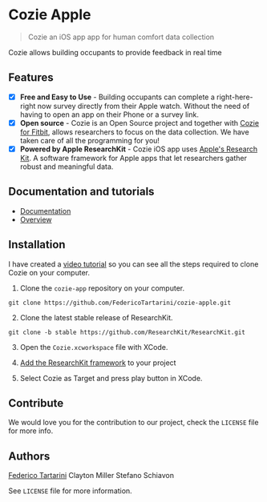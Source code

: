 # Cozie Apple
> Cozie an iOS app app for human comfort data collection 

Cozie allows building occupants to provide feedback in real time

## Features

- [x] **Free and Easy to Use** - Building occupants can complete a right-here-right now survey directly from their Apple watch. Without the need of having to open an app on their Phone or a survey link.
- [x] **Open source** - Cozie is an Open Source project and together with [Cozie for Fitbit](https://cozie.app), allows researchers to focus on the data collection. We have taken care of all the programming for you!
- [x] **Powered by Apple ResearchKit** - Cozie iOS app uses [Apple's Research Kit](https://www.researchandcare.org/researchkit/). A software framework for Apple apps that let researchers gather robust and meaningful data.

## Documentation and tutorials

- [Documentation](https://cozie-apple.netlify.app/docs/)
- [Overview](https://www.youtube.com/watch?v=5e4FwVydYRE&t=109s)

## Installation

I have created a [video tutorial](https://www.youtube.com/watch?v=gSNPvoGc8Zw) so you can see all the steps required to clone Cozie on your computer.

1. Clone the `cozie-app` repository on your computer. 

```git clone https://github.com/FedericoTartarini/cozie-apple.git```

2. Clone the latest stable release of ResearchKit. 

```git clone -b stable https://github.com/ResearchKit/ResearchKit.git```

3. Open the `Cozie.xcworkspace` file with XCode.

4. [Add the ResearchKit framework](https://github.com/ResearchKit/ResearchKit/blob/master/README.md#1-add-the-researchkit-framework-to-your-project) to your project

5. Select Cozie as Target and press play button in XCode.

## Contribute

We would love you for the contribution to our project, check the ``LICENSE`` file for more info.

## Authors

[Federico Tartarini](https://github.com/FedericoTartarini)
Clayton Miller
Stefano Schiavon

See ``LICENSE`` file for more information.

